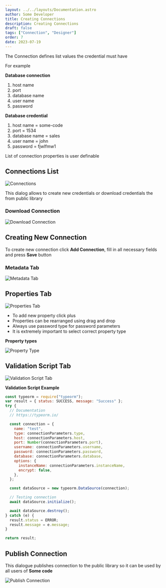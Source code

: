 ```yaml
---
layout: ../../layouts/Documentation.astro
author: Some Developer
title: Creating Connections
description: Creating Connections
draft: false
tags: ["Connection", "Designer"]
order: 7
date: 2023-07-19
---
```


The Connection defines list values the credential must have

For example

**Database connection**

1. host name
1. port
1. database name
1. user name
1. password

**Database credential**

1. host name = some-code
1. port = 1534
1. database name = sales
1. user name = john
1. password = fjwlfmw1

List of connection properties is user definable

## Connections List

![Connections](../../assets/connections.png)

This dialog allows to create new credentials or download credentials the from public library

### Download Connection

![Download Connection](../../assets/download-connections.png)

## Creating New Connection

To create new connection click **Add Connection**, fill in all necessary fields and press **Save** button

### Metadata Tab

![Metadata Tab](../../assets/connection-designer-metadata.png)

## Properties Tab

![Properties Tab](../../assets/connection-designer-properties.png)

- To add new property click plus
- Properties can be rearranged using drag and drop
- Always use password type for password parameters
- It is extremely important to select correct property type

**Property types**

![Property Type](../../assets/connection-designer-property.png)

## Validation Script Tab

![Validation Script Tab](../../assets/connection-designer-script.png)

**Validation Script Example**

```javascript
const typeorm = require("typeorm");
var result = { status: SUCCESS, message: "Success" };
try {
  // Documentation
  // https://typeorm.io/

  const connection = {
    name: "test",
    type: connectionParameters.type,
    host: connectionParameters.host,
    port: Number(connectionParameters.port),
    username: connectionParameters.username,
    password: connectionParameters.password,
    database: connectionParameters.database,
    options: {
      instanceName: connectionParameters.instanceName,
      encrypt: false,
    },
  };

  const dataSource = new typeorm.DataSource(connection);

  // Testing connection
  await dataSource.initialize();

  await dataSource.destroy();
} catch (e) {
  result.status = ERROR;
  result.message = e.message;
}

return result;
```

## Publish Connection

This dialogue publishes connection to the public library so it can be used by all users of **Some code**

![Publish Connection](../../assets/pubjish-connection.png)
